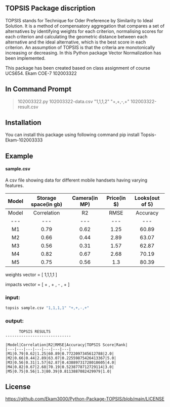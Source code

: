## TOPSIS Package discription

TOPSIS stands for Technique for Oder Preference by Similarity to Ideal Solution. It is a method of compensatory aggregation that compares a set of alternatives by identifying weights for each criterion, normalising scores for each criterion and calculating the geometric distance between each alternative and the ideal alternative, which is the best score in each criterion. An assumption of TOPSIS is that the criteria are monotonically increasing or decreasing. In this Python package Vector Normalization has been implemented.

This package has been created based on class assignment of course UCS654. Ekam COE-7 102003322

## In Command Prompt

> 102003322.py 102003322-data.csv "1,1,1,2" "+,+,-,+" 102003322-result.csv

## Installation

You can install this package using following command
pip install Topsis-Ekam-102003333

## Example

#### sample.csv

A csv file showing data for different mobile handsets having varying features.

| Model | Storage space(in gb) | Camera(in MP) | Price(in $) | Looks(out of 5) |
| :---: | :------------------: | :-----------: | :---------: | :-------------: |
| Model |     Correlation      |      R2       |    RMSE     |    Accuracy     |
|  ---  |         ---          |      ---      |     ---     |       ---       |
|  M1   |         0.79         |     0.62      |    1.25     |      60.89      |
|  M2   |         0.66         |     0.44      |    2.89     |      63.07      |
|  M3   |         0.56         |     0.31      |    1.57     |      62.87      |
|  M4   |         0.82         |     0.67      |    2.68     |      70.19      |
|  M5   |         0.75         |     0.56      |     1.3     |      80.39      |

weights vector = [ 1,1,1,1 ]

impacts vector = [ + , + , - , + ]

### input:

```python
topsis sample.csv "1,1,1,1" "+,+,-,+"
```

### output:

```
      TOPSIS RESULTS
-----------------------------

|Model|Correlation|R2|RMSE|Accuracy|TOPSIS Score|Rank|
|---|---|---|---|---|---|---|
|M1|0.79|0.62|1.25|60.89|0.7722097345612788|2.0|
|M2|0.66|0.44|2.89|63.07|0.22559875426413367|5.0|
|M3|0.56|0.31|1.57|62.87|0.43889731728018605|4.0|
|M4|0.82|0.67|2.68|70.19|0.5238778712729114|3.0|
|M5|0.75|0.56|1.3|80.39|0.8113887082429979|1.0|

```

## License

https://github.com/Ekam3000/Python-Package-TOPSIS/blob/main/LICENSE
